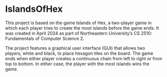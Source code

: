 # IslandsOfHex

This project is based on the game Islands of Hex, a two-player game in which each player tries to create the most islands before the game ends. It was created in April 2024 as part of Northeastern University’s CS 2510: Fundamentals of Computer Science 2.

The project features a graphical user interface (GUI) that allows two players, white and black, to place hexagon tiles on the board. The game ends when either player creates a continuous chain from left to right or from top to bottom. In either case, the player with the most islands wins the game. 
